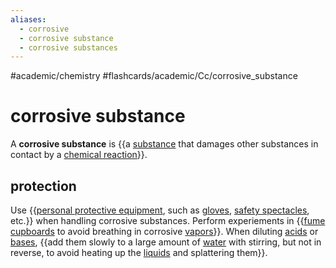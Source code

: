 ```yaml
---
aliases:
  - corrosive
  - corrosive substance
  - corrosive substances
---
```


#academic/chemistry #flashcards/academic/Cc/corrosive_substance

# corrosive substance

A __corrosive substance__ is {{a [substance](chemical%20substance.md) that damages other substances in contact by a [chemical reaction](chemical%20reaction.md)}}. <!--SR:!2023-05-27,36,230-->

## protection

Use {{[personal protective equipment](personal%20protective%20equipment.md), such as [gloves](glove.md), [safety spectacles](goggles.md), etc.}} when handling corrosive substances. Perform experiements in {{[fume cupboards](fume%20hood.md) to avoid breathing in corrosive [vapors](vapor.md)}}. When diluting [acids](acid.md) or [bases](base%20(chemistry).md), {{add them slowly to a large amount of [water](water.md) with stirring, but not in reverse, to avoid heating up the [liquids](liquid.md) and splattering them}}. <!--SR:!2023-06-05,49,290!2023-06-01,42,250!2023-06-25,57,250-->
